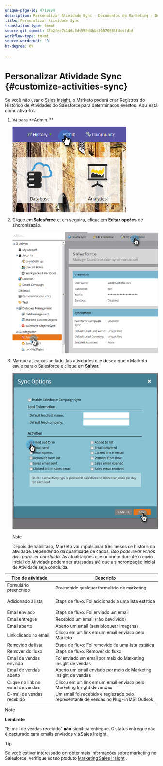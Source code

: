 ```yaml
---
unique-page-id: 4719294
description: Personalizar Atividade Sync - Documentos do Marketing - Documentação do produto
title: Personalizar Atividade Sync
translation-type: tm+mt
source-git-commit: 47b2fee7d146c3dc558d4bbb10070683f4cdfd3d
workflow-type: tm+mt
source-wordcount: '0'
ht-degree: 0%

---
```



# Personalizar Atividade Sync {#customize-activities-sync}

Se você não usar o [Sales Insight](http://docs.marketo.com/display/DOCS/Marketo+Sales+Insight), o Marketo poderá criar Registros do Histórico de Atividades do Salesforce para determinados eventos. Aqui está como ativá-los.

1. Vá para **Admin. **

   ![](assets/admin.png)

1. Clique em **Salesforce** e, em seguida, clique em **Editar opções** de sincronização.

   ![](assets/two-1.png)

1. Marque as caixas ao lado das atividades que deseja que o Marketo envie para o Salesforce e clique em **Salvar**.

   ![](assets/three-1.png)

   >[!NOTE]
   >
   >Depois de habilitado, Marketo vai impulsionar três meses de história da atividade. Dependendo da quantidade de dados, *isso pode levar vários dias para ser concluído*. As atualizações que ocorrem durante o envio inicial do Atividade podem ser atrasadas até que a sincronização inicial do Atividade seja concluída.

<table> 
 <colgroup> 
  <col> 
  <col> 
 </colgroup> 
 <thead> 
  <tr> 
   <th>Tipo de atividade</th> 
   <th>Descrição</th> 
  </tr> 
 </thead> 
 <tbody> 
  <tr> 
   <td>Formulário preenchido</td> 
   <td>Preenchido qualquer formulário de marketing</td> 
  </tr> 
  <tr> 
   <td>Adicionado à lista</td> 
   <td><p>Etapa de fluxo: Foi adicionado a uma lista estática</p></td> 
  </tr> 
  <tr> 
   <td>Email enviado</td> 
   <td>Etapa de fluxo: Foi enviado um email</td> 
  </tr> 
  <tr> 
   <td>Email entregue</td> 
   <td>Recebido um email (não devolvido)</td> 
  </tr> 
  <tr> 
   <td>Email aberto</td> 
   <td>Aberto um email (sem bloquear imagens)</td> 
  </tr> 
  <tr> 
   <td>Link clicado no email</td> 
   <td>Clicou em um link em um email enviado pelo Marketo</td> 
  </tr> 
  <tr> 
   <td>Removido da lista</td> 
   <td>Etapa de fluxo: Foi removido de uma lista estática</td> 
  </tr> 
  <tr> 
   <td>Remover do fluxo</td> 
   <td>Etapa de fluxo: Remover do fluxo</td> 
  </tr> 
  <tr> 
   <td>Email de vendas enviado</td> 
   <td>Foi enviado um email por meio do Marketing Insight de vendas</td> 
  </tr> 
  <tr> 
   <td>Email de vendas aberto</td> 
   <td>Aberto um email enviado por meio do Marketing Insight de vendas</td> 
  </tr> 
  <tr> 
   <td>Clique no link no email de vendas</td> 
   <td>Clicou em um link em um email enviado pelo Marketing Insight de vendas</td> 
  </tr> 
  <tr> 
   <td>E-mail de vendas recebido</td> 
   <td>Um email foi recebido e registrado pelo representante de vendas no Plug-in MSI Outlook</td> 
  </tr> 
 </tbody> 
</table>

>[!NOTE]
>
>**Lembrete**
>
>
>&quot;E-mail de vendas recebido&quot; **não** significa entregue. O status entregue não é capturado para emails enviados via Sales Insight.

>[!TIP]
>
>Se você estiver interessado em obter mais informações sobre marketing no Salesforce, verifique nosso produto [Marketing Sales Insight](../../../../../product-docs/marketo-sales-insight/msi-for-salesforce/installation/install-marketo-sales-insight-package-in-salesforce-appexchange.md) .

